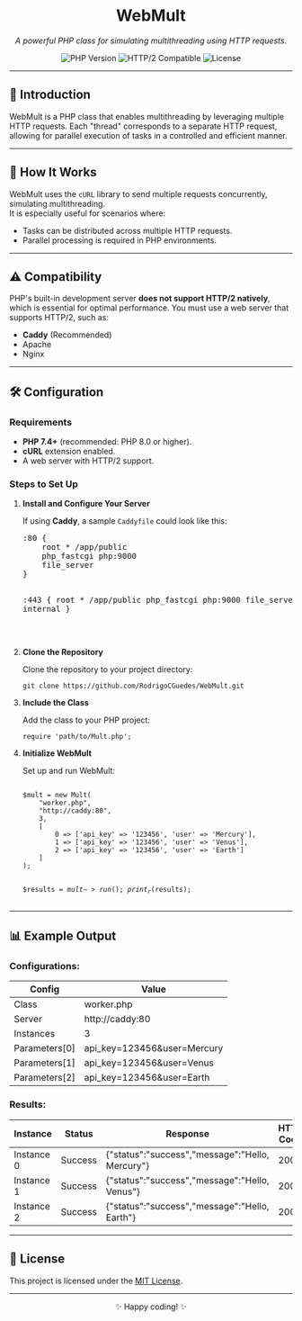 # <h1 align="center">WebMult</h1>
<p align="center">
  <i>A powerful PHP class for simulating multithreading using HTTP requests.</i>
</p>
<p align="center">
  <img src="https://img.shields.io/badge/PHP-%3E=7.4-blue" alt="PHP Version">
  <img src="https://img.shields.io/badge/HTTP/2-Compatible-brightgreen" alt="HTTP/2 Compatible">
  <img src="https://img.shields.io/github/license/RodrigoCGuedes/WebMult" alt="License">
</p>

---

## <h2>📖 Introduction</h2>
WebMult is a PHP class that enables multithreading by leveraging multiple HTTP requests. Each "thread" corresponds to a separate HTTP request, allowing for parallel execution of tasks in a controlled and efficient manner.

---

## <h2>🚀 How It Works</h2>
WebMult uses the `cURL` library to send multiple requests concurrently, simulating multithreading.  
It is especially useful for scenarios where:
- Tasks can be distributed across multiple HTTP requests.
- Parallel processing is required in PHP environments.

---

## <h2>⚠️ Compatibility</h2>
PHP's built-in development server **does not support HTTP/2 natively**, which is essential for optimal performance. You must use a web server that supports HTTP/2, such as:
- <strong>Caddy</strong> (Recommended)
- Apache
- Nginx

---

## <h2>🛠️ Configuration</h2>

### **Requirements**
<ul>
  <li><strong>PHP 7.4+</strong> (recommended: PHP 8.0 or higher).</li>
  <li><strong>cURL</strong> extension enabled.</li>
  <li>A web server with HTTP/2 support.</li>
</ul>

### **Steps to Set Up**
<ol>
  <li><strong>Install and Configure Your Server</strong></li>
  <p>If using <strong>Caddy</strong>, a sample <code>Caddyfile</code> could look like this:</p>
  <pre>
:80 {
    root * /app/public
    php_fastcgi php:9000
    file_server
}

:443 {
    root * /app/public
    php_fastcgi php:9000
    file_server
    tls internal
}

  </pre>

  <li><strong>Clone the Repository</strong></li>
  <p>Clone the repository to your project directory:</p>
  <pre><code>git clone https://github.com/RodrigoCGuedes/WebMult.git</code></pre>

  <li><strong>Include the Class</strong></li>
  <p>Add the class to your PHP project:</p>
  <pre><code>require 'path/to/Mult.php';</code></pre>

  <li><strong>Initialize WebMult</strong></li>
  <p>Set up and run WebMult:</p>
  <pre><code>
$mult = new Mult(
    "worker.php",
    "http://caddy:80",
    3,
    [
        0 => ['api_key' => '123456', 'user' => 'Mercury'],
        1 => ['api_key' => '123456', 'user' => 'Venus'],
        2 => ['api_key' => '123456', 'user' => 'Earth']
    ]
);

$results = $mult->run();
print_r($results);
  </code></pre>
</ol>

---

## <h2>📊 Example Output</h2>

### <h3>Configurations:</h3>
<table>
  <thead>
    <tr>
      <th>Config</th>
      <th>Value</th>
    </tr>
  </thead>
  <tbody>
    <tr>
      <td>Class</td>
      <td>worker.php</td>
    </tr>
    <tr>
      <td>Server</td>
      <td>http://caddy:80</td>
    </tr>
    <tr>
      <td>Instances</td>
      <td>3</td>
    </tr>
    <tr>
      <td>Parameters[0]</td>
      <td>api_key=123456&user=Mercury</td>
    </tr>
    <tr>
      <td>Parameters[1]</td>
      <td>api_key=123456&user=Venus</td>
    </tr>
    <tr>
      <td>Parameters[2]</td>
      <td>api_key=123456&user=Earth</td>
    </tr>
  </tbody>
</table>

### <h3>Results:</h3>
<table>
  <thead>
    <tr>
      <th>Instance</th>
      <th>Status</th>
      <th>Response</th>
      <th>HTTP Code</th>
    </tr>
  </thead>
  <tbody>
    <tr>
      <td>Instance 0</td>
      <td>Success</td>
      <td>{"status":"success","message":"Hello, Mercury"}</td>
      <td>200</td>
    </tr>
    <tr>
      <td>Instance 1</td>
      <td>Success</td>
      <td>{"status":"success","message":"Hello, Venus"}</td>
      <td>200</td>
    </tr>
    <tr>
      <td>Instance 2</td>
      <td>Success</td>
      <td>{"status":"success","message":"Hello, Earth"}</td>
      <td>200</td>
    </tr>
  </tbody>
</table>

---

## <h2>📜 License</h2>
This project is licensed under the [MIT License](LICENSE).

---

<p align="center">✨ Happy coding! ✨</p>
